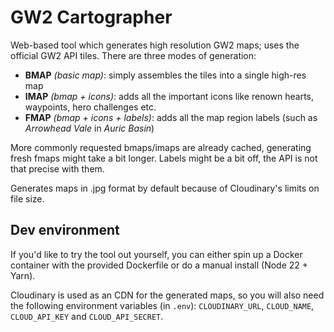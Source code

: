 # GW2 Cartographer
Web-based tool which generates high resolution GW2 maps; uses the official GW2 API tiles. There are three modes of generation:
- **BMAP** *(basic map)*: simply assembles the tiles into a single high-res map
- **IMAP** *(bmap + icons)*: adds all the important icons like renown hearts, waypoints, hero challenges etc.
- **FMAP** *(bmap + icons + labels)*: adds all the map region labels (such as *Arrowhead Vale* in *Auric Basin*)

More commonly requested bmaps/imaps are already cached, generating fresh fmaps might take a bit longer. Labels might be a bit off, the API is not that precise with them.

Generates maps in .jpg format by default because of Cloudinary's limits on file size.

## Dev environment
If you'd like to try the tool out yourself, you can either spin up a Docker container with the provided Dockerfile or do a manual install (Node 22 + Yarn).

Cloudinary is used as an CDN for the generated maps, so you will also need the following environment variables (in `.env`): `CLOUDINARY_URL`, `CLOUD_NAME`, `CLOUD_API_KEY` and `CLOUD_API_SECRET`.
